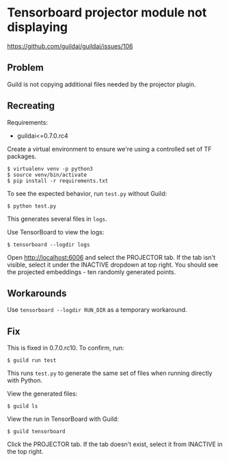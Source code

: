 # Tensorboard projector module not displaying

https://github.com/guildai/guildai/issues/106

## Problem

Guild is not copying additional files needed by the projector plugin.

## Recreating

Requirements:

- guildai<=0.7.0.rc4

Create a virtual environment to ensure we're using a controlled set of
TF packages.

    $ virtualenv venv -p python3
    $ source venv/bin/activate
    $ pip install -r requirements.txt

To see the expected behavior, run `test.py` without Guild:

    $ python test.py

This generates several files in `logs`.

Use TensorBoard to view the logs:

    $ tensorboard --logdir logs

Open [http://localhost:6006](http://localhost:6006) and select the
PROJECTOR tab. If the tab isn't visible, select it under the INACTIVE
dropdown at top right. You should see the projected embeddings - ten
randomly generated points.



## Workarounds

Use `tensorboard --logdir RUN_DIR` as a temporary workaround.

## Fix

This is fixed in 0.7.0.rc10. To confirm, run:

    $ guild run test

This runs `test.py` to generate the same set of files when running
directly with Python.

View the generated files:

    $ guild ls

View the run in TensorBoard with Guild:

    $ guild tensorboard

Click the PROJECTOR tab. If the tab doesn't exist, select it from
INACTIVE in the top right.
